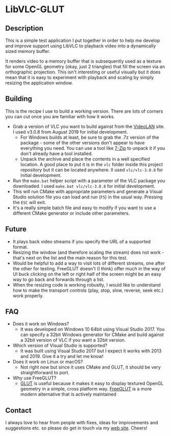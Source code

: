 #  LibVLC-GLUT #
## Description ##
This is a simple test application I put together in order to help me develop and improve support using LibVLC to playback video into a dynamically sized memory buffer.

It renders video to a memory buffer that is subsequently used as a texture for some OpenGL geometry (okay, just 2 triangles) that fill the screen via an orthographic projection. This isn't interesting or useful visually but it does mean that it is easy to experiment with playback and scaling by simply resizing the application window.
## Building ##
This is the recipe I use to build a working version. There are lots of corners you can cut once you are familiar with how it works. 
* Grab a version of VLC you want to build against from the [VideoLAN](http://download.videolan.org/pub/videolan/vlc/) site. I used v3.0.8 from August 2019 for initial development.
  * For Windows builds at least, be sure to grab the .7z version of the package - some of the other versions don't appear to have everything you need. You can use a tool like [7-Zip](https://www.7-zip.org/) to unpack it if you don't already have a tool installed.
  * Unpack the archive and place the contents in a well specified location. A good place to put it is in the `vlc` folder inside this project repository but it can be located anywhere. II used `vlc/vlc-3.0.8` for initial development.
* Run the `make.bat` helper script with a parameter of the VLC package you downloaded. I used `make.bat vlc/vlc-3.0.8` for initial development.
* This will run CMake with appropriate parameters and generate a Visual Studio solution file you can load and run (`F5`) in the usual way. Pressing the `ESC` will exit. 
* It's a really simple batch file and easy to modify if you want to use a different CMake generator or include other parameters.
## Future ##
* It plays back video streams if you specify the URL of a supported format.
* Resizing the window (and therefore scaling the stream) does not work - that's next on the list and the main reason for this test.
* Would be helpful to add a way to visit lots of different streams, one after the other for testing. FreeGLUT doesn't (I think) offer much in the way of UI buck clicking on the left or right half of the screen might be an easy way to go back and forwards through a list.
* When the resizing code is working robustly, I would like to understand how to make the transport controls (play, stop, slow, reverse, seek etc.) work properly.
## FAQ ##
* Does it work on Windows?
  * It was developed on Windows 10 64bit using Visual Studio 2017. You can specify a 32bit Windows generator for CMake and build against a 32bit version of VLC if you want a 32bit version.
* Which version of Visual Studio is supported?
  * It was built using Visual Studio 2017 but I expect it works with 2013 and 2019. Give it a try and let me know!
* Does it work on Linux or macOS?
  * Not right now but since it uses CMake and GLUT, it should be very straightforward to port.
* Why use FreeGLUT?
  * [GLUT](https://en.wikipedia.org/wiki/OpenGL_Utility_Toolkit) is useful because it makes it easy to display textured OpenGL geometry in a simple, cross platform way. [FreeGLUT](http://freeglut.sourceforge.net/) is a more modern alternative that is actively maintained
## Contact ##
I always love to hear from people with fixes, ideas for improvements and suggestions etc. so please do get in touch via my [web site](https://callum.com). Cheers!
